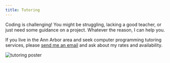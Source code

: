 ```yaml
---
title: Tutoring
---
```

Coding is challenging! You might be struggling, lacking a good teacher, or just need some guidance on a project. Whatever the reason, I can help you.

If you live in the Ann Arbor area and seek computer programming tutoring services, please [send me an email](mailto:stelabrego@icloud.com) and ask about my rates and availability.

![tutoring poster](/img/tutoring-poster.jpg)
